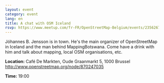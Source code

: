 ```yaml
---
layout: event
category: event
lang: en
title: A chat with OSM Iceland
rsvp: https://www.meetup.com/fr-FR/OpenStreetMap-Belgium/events/235626704/
---
```

Jóhannes B. Jensson is in town. He's the main organizer of OpenStreetMap in Iceland and the man behind MappingBotswana. Come have a drink with him and talk about mapping, local OSM organisations, etc.

**Location:** 
Café De Markten, Oude Graanmarkt 5, 1000 Brussel <http://www.openstreetmap.org/node/870247035>

**Time:**
19:00
